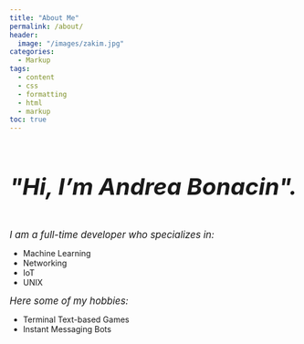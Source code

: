 ```yaml
---
title: "About Me"
permalink: /about/
header:
  image: "/images/zakim.jpg"
categories:
  - Markup
tags:
  - content
  - css
  - formatting
  - html
  - markup
toc: true
---
```

<br>

# _**<center><big><big>"Hi, I’m Andrea Bonacin".</big></big></center>**_

<br>

*<big>I am a full-time developer who specializes in:</big>*

* Machine Learning
* Networking
* IoT
* UNIX

*<big>Here some of my hobbies:</big>*

* Terminal Text-based Games
* Instant Messaging Bots

